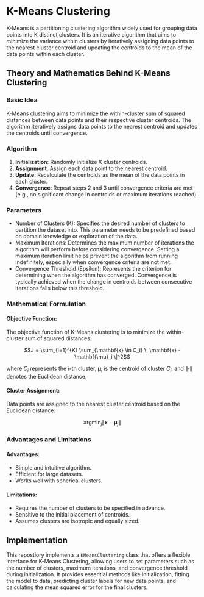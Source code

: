 # K-Means Clustering

K-Means is a partitioning clustering algorithm widely used for grouping data points into K distinct clusters. It is an iterative algorithm that aims to minimize the variance within clusters by iteratively assigning data points to the nearest cluster centroid and updating the centroids to the mean of the data points within each cluster.

## Theory and Mathematics Behind K-Means Clustering

### Basic Idea

K-Means clustering aims to minimize the within-cluster sum of squared distances between data points and their respective cluster centroids. The algorithm iteratively assigns data points to the nearest centroid and updates the centroids until convergence.

### Algorithm

1. **Initialization**: Randomly initialize $K$ cluster centroids.
2. **Assignment**: Assign each data point to the nearest centroid.
3. **Update**: Recalculate the centroids as the mean of the data points in each cluster.
4. **Convergence**: Repeat steps 2 and 3 until convergence criteria are met (e.g., no significant change in centroids or maximum iterations reached).

### Parameters
- Number of Clusters (K): Specifies the desired number of clusters to partition the dataset into. This parameter needs to be predefined based on domain knowledge or exploration of the data.
- Maximum Iterations: Determines the maximum number of iterations the algorithm will perform before considering convergence. Setting a maximum iteration limit helps prevent the algorithm from running indefinitely, especially when convergence criteria are not met.
- Convergence Threshold (Epsilon): Represents the criterion for determining when the algorithm has converged. Convergence is typically achieved when the change in centroids between consecutive iterations falls below this threshold.

### Mathematical Formulation

#### Objective Function:
The objective function of K-Means clustering is to minimize the within-cluster sum of squared distances:

$$J = \sum_{i=1}^{K} \sum_{\mathbf{x} \in C_i} \| \mathbf{x} - \mathbf{\mu}_i \|^2$$

where $C_i$ represents the $i$-th cluster, $\mathbf{\mu}_i$ is the centroid of cluster $C_i$, and $\| \cdot \|$ denotes the Euclidean distance.

#### Cluster Assignment:
Data points are assigned to the nearest cluster centroid based on the Euclidean distance:

$$\text{argmin}_{j} \| \mathbf{x} - \mathbf{\mu}_j \|$$

### Advantages and Limitations

#### Advantages:
- Simple and intuitive algorithm.
- Efficient for large datasets.
- Works well with spherical clusters.

#### Limitations:
- Requires the number of clusters to be specified in advance.
- Sensitive to the initial placement of centroids.
- Assumes clusters are isotropic and equally sized.

## Implementation
This repostiory implements a `KMeansClustering` class that offers a flexible interface for K-Means Clustering, allowing users to set parameters such as the number of clusters, maximum iterations, and convergence threshold during initialization. It provides essential methods like initialization, fitting the model to data, predicting cluster labels for new data points, and calculating the mean squared error for the final clusters.

